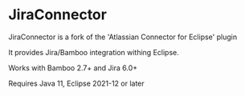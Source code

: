 JiraConnector
========================================

JiraConnector is a fork of the 'Atlassian Connector for Eclipse' plugin

It provides Jira/Bamboo integration withing Eclipse.

Works with Bamboo 2.7+ and Jira 6.0+

Requires Java 11, Eclipse 2021-12 or later
